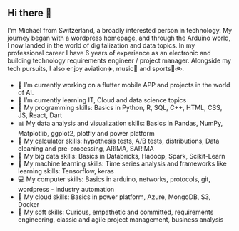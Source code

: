 ## Hi there 👋
I'm Michael from Switzerland, a broadly interested person in technology.
My journey began with a wordpress homepage, and through the Arduino world,
I now landed in the world of digitalization and data topics.
In my professional career I have 6 years of experience as an electronic and building technology requirements engineer / project manager.
Alongside my tech pursuits, I also enjoy aviation✈️, music🎺 and sports🧭🚲.

- 🔭 I’m currently working on a flutter mobile APP and projects in the world of AI.
- 🌱 I’m currently learning IT, Cloud and data science topics
- 🚀 My programming skills: Basics in Python, R, SQL, C++, HTML, CSS, JS, React, Dart
- 📊 My data analysis and visualization skills: Basics in Pandas, NumPy, Matplotlib, ggplot2, plotfly and power platform
- 🧮 My calculator skills: hypothesis tests, A/B tests, distributions, Data cleaning and pre-processing, ARIMA, SARIMA
- 🙌 My big data skills: Basics in Databricks, Hadoop, Spark, Scikit-Learn
- 🦾 My machine learning skills: Time series analysis and frameworks like learning skills: Tensorflow, keras 
- 💻 My computer skills: Basics in arduino, networks, protocols, git,  wordpress - industry automation
- 🙌 My cloud skills: Basics in power platform, Azure, MongoDB, S3, Docker
- 🧠 My soft skills: Curious, empathetic and committed, requirements engineering, classic and agile project management, business analysis